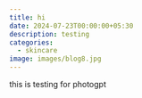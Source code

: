 ```yaml
---
title: hi
date: 2024-07-23T00:00:00+05:30
description: testing
categories:
  - skincare
image: images/blog8.jpg
---
```

this is testing for photogpt
